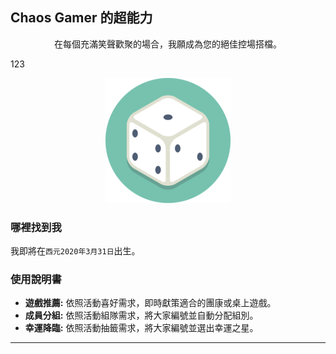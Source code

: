 ## Chaos Gamer 的超能力


<center>在每個充滿笑聲歡聚的場合，我願成為您的絕佳控場搭檔。</center>


123
<div align="center">
<img src="image/chaos-gamer-200px.png" alt="Chaos Gamer" border="0">
</div> 
  
### 哪裡找到我

我即將在`西元2020年3月31日`出生。

### 使用說明書

* **遊戲推薦:** 依照活動喜好需求，即時獻策適合的團康或桌上遊戲。
* **成員分組:** 依照活動組隊需求，將大家編號並自動分配組別。
* **幸運降臨:** 依照活動抽籤需求，將大家編號並選出幸運之星。




** **
